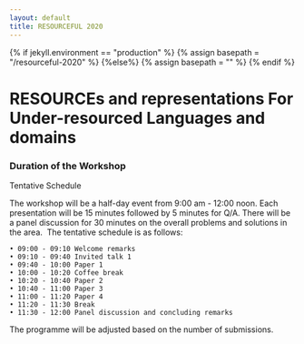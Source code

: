 ```yaml
---
layout: default
title: RESOURCEFUL 2020
---
```

{% if jekyll.environment  == "production" %}
        {% assign basepath = "/resourceful-2020" %}
        {%else%}
        {% assign basepath = "" %}
        {% endif %}

# RESOURCEs and representations For Under-resourced Languages and domains 

### Duration of the Workshop

Tentative Schedule

The workshop will be a half-day event from 9:00 am - 12:00 noon.
Each presentation will be 15 minutes followed by 5 minutes for Q/A. There will be a panel discussion for 30 minutes on the overall problems and solutions in the area. 
The tentative schedule is as follows:

    • 09:00 - 09:10 Welcome remarks
    • 09:10 - 09:40 Invited talk 1
    • 09:40 - 10:00 Paper 1
    • 10:00 - 10:20 Coffee break
    • 10:20 - 10:40 Paper 2
    • 10:40 - 11:00 Paper 3
    • 11:00 - 11:20 Paper 4
    • 11:20 - 11:30 Break
    • 11:30 - 12:00 Panel discussion and concluding remarks
    
The programme will be adjusted based on the number of submissions.



